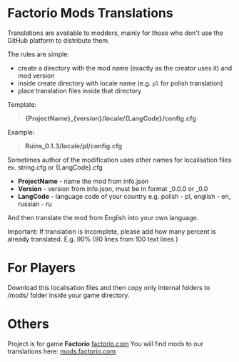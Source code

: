 # Factorio Mods Translations
Translations are available to modders, mainly for those who don't use the GitHub platform to distribute them.

The rules are simple:
- create a directory with the mod name (exactly as the creator uses it) and mod version
- inside create directory with locale name (e.g. `pl` for polish translation) 
- place translation files inside that directory

Template:
>**{ProjectName}_{version}/locale/{LangCode}/config.cfg**

Example:
>**Ruins_0.1.3/locale/pl/config.cfg**

Sometimes author of the modification uses other names for localisation files ex. string.cfg or {LangCode}.cfg

* **ProjectName** - name the mod from info.json 
* **Version** - version from info.json, must be in format _0.0.0 or _0.0 
* **LangCode** - language code of your country e.g. polish - pl, english - en, russian - ru 

And then translate the mod from English into your own language.

Important:
If translation is incomplete, please add how many percent is already translated.
E.g. 90% (90 lines from 100 text lines )


# For Players
Download this localisation files and then copy only internal folders to /mods/ folder inside your game directory.

# Others
Project is for game <b>Factorio</b> [factorio.com](http://factorio.com)
You will find mods to our translations here: [mods.factorio.com](https://mods.factorio.com)
